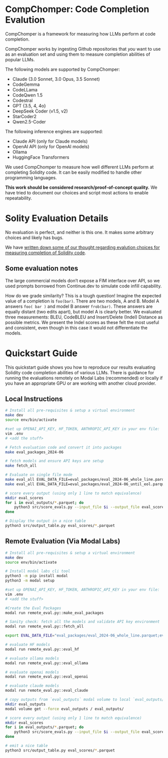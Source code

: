 # CompChomper: Code Completion Evalution

CompChomper is a framework for measuring how LLMs perform at code completion.

CompChomper works by ingesting Github repositories that *you* want to use as an evaluation set and using them to measure completion abilities of popular LLMs.

The following models are supported by CompChomper:
* Claude (3.0 Sonnet, 3.0 Opus, 3.5 Sonnet)
* CodeGemma
* CodeLLama
* CodeQwen 1.5
* Codestral
* GPT {3.5, 4, 4o}
* DeepSeek Coder (v1.5, v2)
* StarCoder2
* Qwen2.5-Coder

The following inference engines are supported:
* Claude API (only for Claude models)
* OpenAI API (only for OpenAI models)
* Ollama
* HuggingFace Transformers

We used CompChomper to measure how well different LLMs perform at completing Solidity code. It can be easily modified to handle other programming languages.

**This work should be considered research/proof-of-concept quality.** We have tried to document our choices and script most actions to enable repeatability.

# Solity Evaluation Details

No evaluation is perfect, and neither is this one. It makes some arbitrary choices and likely has bugs.

We have [written down some of our thought regarding evalution choices for measuring completion of Solidity code](docs/SolidityEvaluation.md).

## Some evaluation notes

The large commercial models don’t expose a FIM interface over API, so we used prompts borrowed from Continue.dev to simulate code infill capability.

How do we grade similarity? This is a tough question! Imagine the expected value of a completion is `foo(bar)`. There are two models, A and B. Model A answers `foo( bar )` and model B answer `frob(bar)`. These answers are equally distant (two edits apart), but model A is clearly better. We evaluated three measurements: BLEU, CodeBLEU and Insert/Delete (Indel) Distance as possible metrics. We present the Indel scores as these felt the most useful and consistent, even though in this case it would not differentiate the models.

# Quickstart Guide

This quickstart guide shows you how to reproduce our results evaluating Solidity code completion abilities of various LLMs. There is guidance for running the evaluations remotely on Modal Labs (recommended) or locally if you have an appropriate GPU or are working with another cloud provider. 

## Local Instructions

```sh
# Install all pre-requisites & setup a virtual environment
make dev
source env/bin/activate

#set up OPENAI_API_KEY, HF_TOKEN, ANTHROPIC_API_KEY in your env file:
vim .env
# <add the stuff>

# Fetch evaluation code and convert it into packages
make eval_packages_2024-06

# fetch models and ensure API keys are setup
make fetch_all

# Evaluate on single file mode
make eval_all EVAL_DATA_FILE=eval_packages/eval_2024-06_whole_line.parquet
make eval_all EVAL_DATA_FILE=eval_packages/eval_2024-06_until_eol.parquet

# score every output (using only 1 line to match equivalence)
mkdir eval_scores
for i in eval_outputs/*.parquet; do
    python3 src/score_evals.py --input_file $i --output_file eval_scores/$(basename $i) --lines_to_match 1 2>/dev/null
done

# Display the output in a nice table
python3 src/output_table.py eval_scores/*.parquet
```


## Remote Evaluation (Via Modal Labs)

```sh
# Install all pre-requisites & setup a virtual environment
make dev
source env/bin/activate

# Install modal labs cli tool
python3 -m pip install modal
python3 -m modal setup

#set up OPENAI_API_KEY, HF_TOKEN, ANTHROPIC_API_KEY in your env file:
vim .env
# <add the stuff>

#Create the Eval Packages
modal run remote_eval.py::make_eval_packages

# Sanity check: fetch all the models and validate API key environment
modal run remote_eval.py::fetch_all

export EVAL_DATA_FILE="eval_packages/eval_2024-06_whole_line.parquet;eval_packages/eval_2024-06_until_eol.parquet"

# evaluate HF models
modal run remote_eval.py::eval_hf

# evaluate ollama models
modal run remote_eval.py::eval_ollama

# evaluate openai models
modal run remote_eval.py::eval_openai

# evaluate claude models
modal run remote_eval.py::eval_claude

# copy outputs from `eval_outputs` modal volume to local `eval_outputs/` directory
mkdir eval_outputs
modal volume get --force eval_outputs / eval_outputs/

# score every output (using only 1 line to match equivalence)
mkdir eval_scores
for i in eval_outputs/*.parquet; do
    python3 src/score_evals.py --input_file $i --output_file eval_scores/$(basename $i) --lines_to_match 1 2>/dev/null
done

# emit a nice table
python3 src/output_table.py eval_scores/*.parquet
